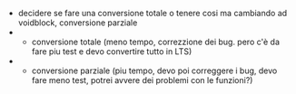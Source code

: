 - decidere se fare una conversione totale o tenere cosi ma cambiando ad voidblock, conversione parziale
- - conversione totale (meno tempo, correzzione dei bug. pero c'è da fare piu test e devo convertire tutto in LTS)
- - conversione parziale (piu tempo, devo poi correggere i bug, devo fare meno test, potrei avvere dei problemi con le funzioni?)